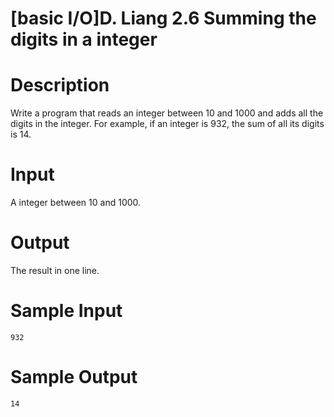 # [basic I/O]D. Liang  2.6 Summing the digits in a integer

# Description
Write a program that reads an integer between 10 and 1000 and adds all the digits in the integer. For example, if an integer is 932, the sum of all its digits is 14.
# Input
A integer between 10 and 1000.
# Output
The result in one line.
# Sample Input
```
932
```
# Sample Output
```
14
```
